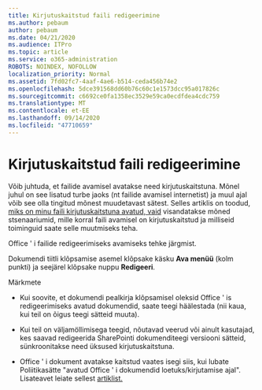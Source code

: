 ```yaml
---
title: Kirjutuskaitstud faili redigeerimine
ms.author: pebaum
author: pebaum
ms.date: 04/21/2020
ms.audience: ITPro
ms.topic: article
ms.service: o365-administration
ROBOTS: NOINDEX, NOFOLLOW
localization_priority: Normal
ms.assetid: 7fd02fc7-4aaf-4ae6-b514-ceda456b74e2
ms.openlocfilehash: 5dce391568dd60b76c60c1e1573dcc95a017826c
ms.sourcegitcommit: c6692ce0fa1358ec3529e59ca0ecdfdea4cdc759
ms.translationtype: MT
ms.contentlocale: et-EE
ms.lasthandoff: 09/14/2020
ms.locfileid: "47710659"
---
```

# <a name="edit-a-read-only-file"></a>Kirjutuskaitstud faili redigeerimine

Võib juhtuda, et failide avamisel avatakse need kirjutuskaitstuna. Mõnel juhul on see lisatud turbe jaoks (nt failide avamisel internetist) ja muul ajal võib see olla tingitud mõnest muudetavast sätest. Selles artiklis on toodud, [miks on minu faili kirjutuskaitstuna avatud, vaid](https://support.office.com/article/Why-did-my-file-open-read-only-3ab4b792-da50-4b38-8628-14c64e1f1d15) visandatakse mõned stsenaariumid, mille korral faili avamisel on kirjutuskaitstud ja milliseid toiminguid saate selle muutmiseks teha.

Office ' i failide redigeerimiseks avamiseks tehke järgmist.

Dokumendi tiitli klõpsamise asemel klõpsake käsku **Ava menüü** (kolm punkti) ja seejärel klõpsake nuppu **Redigeeri**.

Märkmete

- Kui soovite, et dokumendi pealkirja klõpsamisel oleksid Office ' is redigeerimiseks avatud dokumendid, saate teegi häälestada (nii kaua, kui teil on õigus teegi sätteid muuta).

- Kui teil on väljamöllimisega teegid, nõutavad veerud või ainult kasutajad, kes saavad redigeerida SharePointi dokumenditeegi versiooni sätteid, sünkroonitakse need üksused kirjutuskaitstuna.

- Office ' i dokument avatakse kaitstud vaates isegi siis, kui lubate Poliitikasätte "avatud Office ' i dokumendid loetuks/kirjutamise ajal". Lisateavet leiate sellest [artiklist.](https://support.microsoft.com/help/983047/an-office-document-opens-in-protected-view-even-though-you-enable-the)

